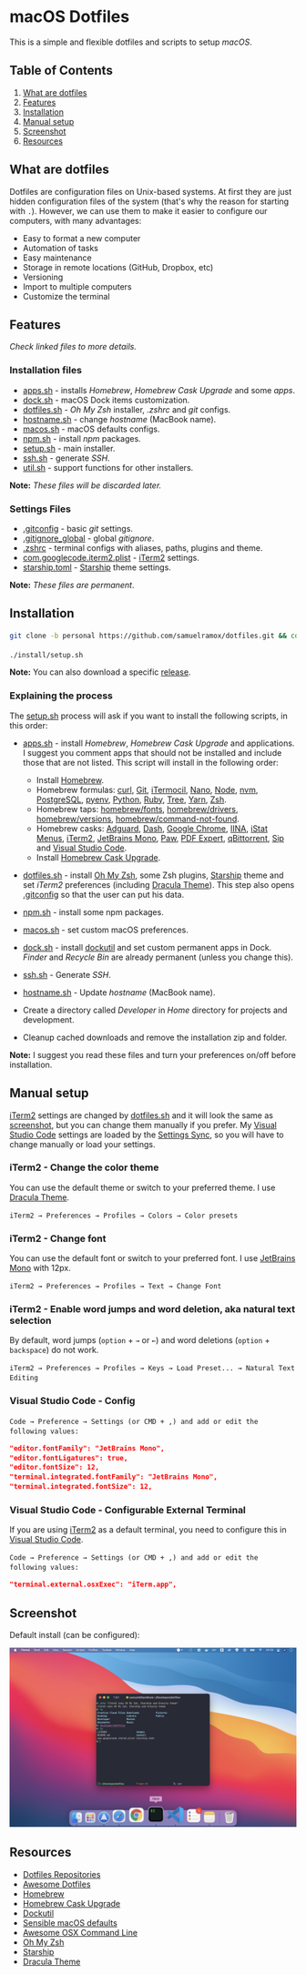 # macOS Dotfiles

This is a simple and flexible dotfiles and scripts to setup _macOS_.

## Table of Contents

1. [What are dotfiles][]
1. [Features][]
1. [Installation][]
1. [Manual setup][]
1. [Screenshot][]
1. [Resources][]

## What are dotfiles

Dotfiles are configuration files on Unix-based systems. At first they are just hidden configuration files of the system (that's why the reason for starting with `.`). However, we can use them to make it easier to configure our computers, with many advantages:

- Easy to format a new computer
- Automation of tasks
- Easy maintenance
- Storage in remote locations (GitHub, Dropbox, etc)
- Versioning
- Import to multiple computers
- Customize the terminal

## Features

_Check linked files to more details._

### Installation files

- [apps.sh][] - installs _Homebrew_, _Homebrew Cask Upgrade_ and some _apps_.
- [dock.sh][] - macOS Dock items customization.
- [dotfiles.sh][] - _Oh My Zsh_ installer, _.zshrc_ and _git_ configs.
- [hostname.sh][] - change _hostname_ (MacBook name).
- [macos.sh][] - macOS defaults configs.
- [npm.sh][] - install _npm_ packages.
- [setup.sh][] - main installer.
- [ssh.sh][] - generate _SSH_.
- [util.sh][] - support functions for other installers.

**Note:** _These files will be discarded later._

### Settings Files

- [.gitconfig][] - basic _git_ settings.
- [.gitignore_global][] - global _gitignore_.
- [.zshrc][] - terminal configs with aliases, paths, plugins and theme.
- [com.googlecode.iterm2.plist][] - [iTerm2][] settings.
- [starship.toml][] - [Starship][] theme settings.

**Note:** _These files are permanent_.

## Installation

```bash
git clone -b personal https://github.com/samuelramox/dotfiles.git && cd dotfiles

./install/setup.sh
```

**Note:** You can also download a specific [release][].

### Explaining the process

The [setup.sh][] process will ask if you want to install the following scripts, in this order:

- [apps.sh][] - install _Homebrew_, _Homebrew Cask Upgrade_ and applications.
  I suggest you comment apps that should not be installed and include those that are not listed. This script will install in the following order:

  - Install [Homebrew][].
  - Homebrew formulas: [curl][], [Git][], [iTermocil][], [Nano][], [Node][], [nvm][], [PostgreSQL][], [pyenv][], [Python][], [Ruby][], [Tree][], [Yarn][], [Zsh][].
  - Homebrew taps: [homebrew/fonts][], [homebrew/drivers][], [homebrew/versions][], [homebrew/command-not-found][].
  - Homebrew casks: [Adguard][], [Dash][], [Google Chrome][], [IINA][], [iStat Menus][], [iTerm2][], [JetBrains Mono][], [Paw][], [PDF Expert][], [qBittorrent][], [Sip][] and [Visual Studio Code][].
  - Install [Homebrew Cask Upgrade][].

- [dotfiles.sh][] - install [Oh My Zsh][], some Zsh plugins, [Starship][] theme and set _iTerm2_ preferences (including [Dracula Theme][]). This step also opens [.gitconfig][] so that the user can put his data.
- [npm.sh][] - install some npm packages.
- [macos.sh][] - set custom macOS preferences.
- [dock.sh][] - install [dockutil][] and set custom permanent apps in Dock. _Finder_ and _Recycle Bin_ are already permanent (unless you change this).
- [ssh.sh][] - Generate _SSH_.
- [hostname.sh][] - Update _hostname_ (MacBook name).
- Create a directory called _Developer_ in _Home_ directory for projects and development.
- Cleanup cached downloads and remove the installation zip and folder.

**Note:** I suggest you read these files and turn your preferences on/off before installation.

## Manual setup

[iTerm2][] settings are changed by [dotfiles.sh][] and it will look the same as [screenshot][], but you can change them manually if you prefer. My [Visual Studio Code][] settings are loaded by the [Settings Sync][], so you will have to change manually or load your settings.

### iTerm2 - Change the color theme

You can use the default theme or switch to your preferred theme. I use [Dracula Theme][].

`iTerm2 → Preferences → Profiles → Colors → Color presets`

### iTerm2 - Change font

You can use the default font or switch to your preferred font. I use [JetBrains Mono][] with 12px.

`iTerm2 → Preferences → Profiles → Text → Change Font`

### iTerm2 - Enable word jumps and word deletion, aka natural text selection

By default, word jumps (`option` + `→` or `←`) and word deletions (`option` + `backspace`) do not work.

`iTerm2 → Preferences → Profiles → Keys → Load Preset... → Natural Text Editing`

### Visual Studio Code - Config

`Code → Preference → Settings (or CMD + ,) and add or edit the following values:`

```json
"editor.fontFamily": "JetBrains Mono",
"editor.fontLigatures": true,
"editor.fontSize": 12,
"terminal.integrated.fontFamily": "JetBrains Mono",
"terminal.integrated.fontSize": 12,
```

### Visual Studio Code - Configurable External Terminal

If you are using [iTerm2][] as a default terminal, you need to configure this in [Visual Studio Code][].

`Code → Preference → Settings (or CMD + ,) and add or edit the following values:`

```json
"terminal.external.osxExec": "iTerm.app",
```

## Screenshot

Default install (can be configured):

![macOS screenshot][]

## Resources

- [Dotfiles Repositories][]
- [Awesome Dotfiles][]
- [Homebrew][]
- [Homebrew Cask Upgrade][]
- [Dockutil][]
- [Sensible macOS defaults][]
- [Awesome OSX Command Line][]
- [Oh My Zsh][]
- [Starship][]
- [Dracula Theme][]

[.gitconfig]: .gitconfig
[.gitignore_global]: .gitignore_global
[.zshrc]: .zshrc
[adguard]: https://adguard.com/
[apps.sh]: install/apps.sh
[awesome dotfiles]: https://github.com/webpro/awesome-dotfiles
[awesome osx command line]: https://github.com/herrbischoff/awesome-osx-command-line
[com.googlecode.iterm2.plist]: com.googlecode.iterm2.plist
[starship.toml]: starship.toml
[curl]: https://curl.haxx.se
[dash]: https://kapeli.com/dash
[dock.sh]: install/dock.sh
[dockutil]: https://github.com/kcrawford/dockutil
[dotfiles.sh]: install/dotfiles.sh
[dotfiles repositories]: https://dotfiles.github.io/
[dracula theme]: https://draculatheme.com
[features]: #features
[git]: https://git-scm.com
[google chrome]: https://www.google.com/chrome/
[homebrew]: https://brew.sh/
[homebrew cask upgrade]: https://github.com/buo/homebrew-cask-upgrade
[homebrew/command-not-found]: https://github.com/Homebrew/homebrew-command-not-found
[homebrew/drivers]: https://github.com/Homebrew/homebrew-cask-drivers
[homebrew/fonts]: https://github.com/Homebrew/homebrew-cask-fonts
[homebrew/versions]: https://github.com/Homebrew/homebrew-cask-versions
[hostname.sh]: install/hostname.sh
[iina]: https://iina.io/
[installation]: #installation
[istat menus]: https://bjango.com/mac/istatmenus/
[iterm2]: https://iterm2.com
[itermocil]: https://github.com/TomAnthony/itermocil
[jetbrains mono]: https://jetbrains.com/mono
[macos screenshot]: ./images/macOS.jpg 'macOS screenshot with default install'
[macos.sh]: install/macos.sh
[manual setup]: #manual-setup
[nano]: https://www.nano-editor.org
[node]: https://nodejs.org/
[npm.sh]: install/npm.sh
[nvm]: https://github.com/nvm-sh/nvm
[oh my zsh]: https://ohmyz.sh
[paw]: https://paw.cloud
[pdf expert]: https://pdfexpert.com
[postgresql]: https://www.postgresql.org
[pyenv]: https://github.com/pyenv/pyenv
[python]: https://www.python.org
[qbittorrent]: https://www.qbittorrent.org/
[release]: https://github.com/samuelramox/dotfiles/releases
[resources]: #resources
[ruby]: https://www.ruby-lang.org/
[screenshot]: #screenshot
[sensible macos defaults]: https://github.com/mathiasbynens/dotfiles/blob/master/.macos
[settings sync]: https://code.visualstudio.com/docs/editor/settings-sync
[setup.sh]: install/setup.sh
[sip]: http://sipapp.io
[starship]: https://starship.rs
[ssh.sh]: install/ssh.sh
[tree]: http://mama.indstate.edu/users/ice/tree/
[util.sh]: install/util.sh
[visual studio code]: https://code.visualstudio.com
[what are dotfiles]: #what-are-dotfiles
[yarn]: https://yarnpkg.com/
[zsh]: https://www.zsh.org
